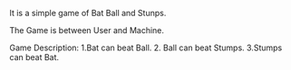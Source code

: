 It is a simple game of Bat Ball and Stunps.

The Game is between User and Machine.

Game Description:
    1.Bat can beat Ball.
    2. Ball can beat Stumps.
    3.Stumps can beat Bat.
